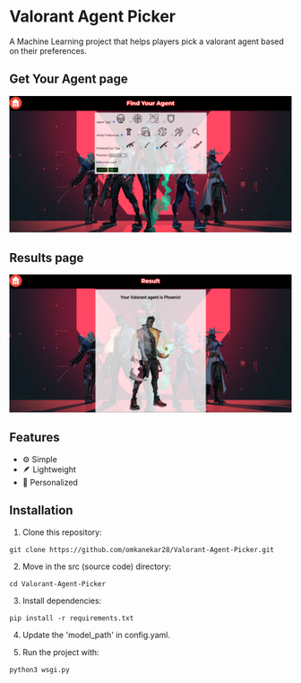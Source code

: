 # Valorant Agent Picker  
A Machine Learning project that helps players pick a valorant agent based on their preferences.

## Get Your Agent page
![Image not found!](https://github.com/omkanekar28/Valorant-Agent-Picker/raw/main/documentation/form_page.png "Screenshot of the Get Your Agent page.")

## Results page
![Image not found!](https://github.com/omkanekar28/Valorant-Agent-Picker/raw/main/documentation/results_page.png "Screenshot of the Results page.")

## Features  
- ⚙️ Simple  
- 🪶 Lightweight  
- 🎯 Personalized  

## Installation  
1. Clone this repository:
```  
git clone https://github.com/omkanekar28/Valorant-Agent-Picker.git
```

2. Move in the src (source code) directory:
```  
cd Valorant-Agent-Picker
```

3. Install dependencies:
```  
pip install -r requirements.txt
```

4. Update the 'model_path' in config.yaml.

5. Run the project with:
```  
python3 wsgi.py
```
